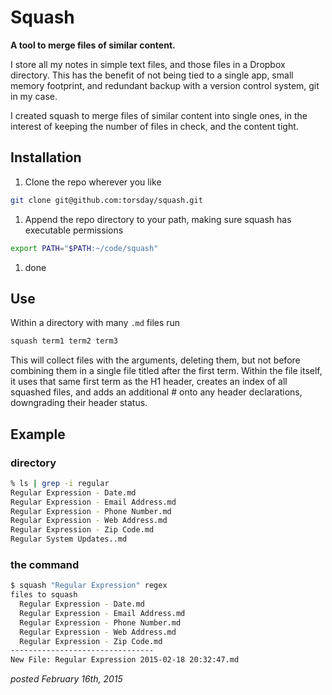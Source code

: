 # Squash

**A tool to merge files of similar content.**

I store all my notes in simple text files, and those files in a Dropbox directory. This has the benefit of not being tied to a single app, small memory footprint, and redundant backup with a version control system, git in my case.

I created squash to merge files of similar content into single ones, in the interest of keeping the number of files in check, and the content tight.

## Installation

1. Clone the repo wherever you like
  ```bash
  git clone git@github.com:torsday/squash.git
  ```
1. Append the repo directory to your path, making sure squash has executable permissions
  ```bash
  export PATH="$PATH:~/code/squash"
  ```
1. done


## Use

Within a directory with many `.md` files run

```bash
squash term1 term2 term3
```

This will collect files with the arguments, deleting them, but not before combining them in a single file titled after the first term. Within the file itself, it uses that same first term as the H1 header, creates an index of all squashed files, and adds an additional # onto any header declarations, downgrading their header status.


## Example

### directory

```bash
% ls | grep -i regular
Regular Expression - Date.md
Regular Expression - Email Address.md
Regular Expression - Phone Number.md
Regular Expression - Web Address.md
Regular Expression - Zip Code.md
Regular System Updates..md
```

### the command

```bash
$ squash "Regular Expression" regex
files to squash
  Regular Expression - Date.md
  Regular Expression - Email Address.md
  Regular Expression - Phone Number.md
  Regular Expression - Web Address.md
  Regular Expression - Zip Code.md
--------------------------------
New File: Regular Expression 2015-02-18 20:32:47.md
```

*posted February 16th, 2015*
